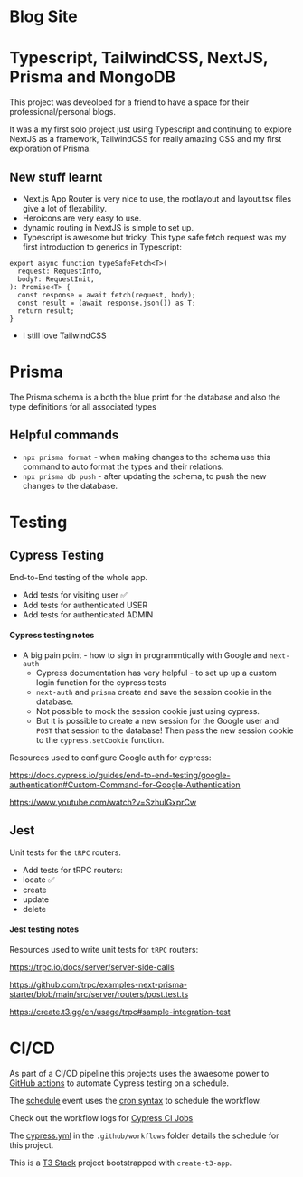 # Blog Site

# Typescript, TailwindCSS, NextJS, Prisma and MongoDB

This project was deveolped for a friend to have a space for their professional/personal blogs.

It was a my first solo project just using Typescript and continuing to explore NextJS as a framework, TailwindCSS for really amazing CSS and my first exploration of Prisma.

## New stuff learnt
* Next.js App Router is very nice to use, the rootlayout and layout.tsx files give a lot of flexability. 
* Heroicons are very easy to use.
* dynamic routing in NextJS is simple to set up.
* Typescript is awesome but tricky. This type safe fetch request was my first introduction to generics in Typescript:
```tsx
export async function typeSafeFetch<T>(
  request: RequestInfo,
  body?: RequestInit,
): Promise<T> {
  const response = await fetch(request, body);
  const result = (await response.json()) as T;
  return result;
}
```
* I still love TailwindCSS

# Prisma

The Prisma schema is a both the blue print for the database and also the type definitions for all associated types

## Helpful commands
* `npx prisma format` - when making changes to the schema use this command to auto format the types and their relations.
* `npx prisma db push` - after updating the schema, to push the new changes to the database.

# Testing

## Cypress Testing

End-to-End testing of the whole app.

* Add tests for visiting user ✅
* Add tests for authenticated USER
* Add tests for authenticated ADMIN

#### Cypress testing notes

* A big pain point - how to sign in programmtically with Google and `next-auth`
  * Cypress documentation has very helpful - to set up up a custom login function for the cypress tests
  * `next-auth` and `prisma` create and save the session cookie in the database.
  * Not possible to mock the session cookie just using cypress.
  * But it is possible to create a new session for the Google user and `POST` that session to the database! Then pass the new session cookie to the `cypress.setCookie` function.


Resources used to configure Google auth for cypress:

https://docs.cypress.io/guides/end-to-end-testing/google-authentication#Custom-Command-for-Google-Authentication

https://www.youtube.com/watch?v=SzhulGxprCw

## Jest

Unit tests for the `tRPC` routers.

* Add tests for tRPC routers:
* locate ✅
* create
* update 
* delete

#### Jest testing notes

Resources used to write unit tests for `tRPC` routers:

https://trpc.io/docs/server/server-side-calls 

https://github.com/trpc/examples-next-prisma-starter/blob/main/src/server/routers/post.test.ts

https://create.t3.gg/en/usage/trpc#sample-integration-test

# CI/CD

As part of a CI/CD pipeline this projects uses the awaesome power to [GitHub actions](https://docs.github.com/en/actions) to automate Cypress testing on a schedule.

The [schedule](https://docs.github.com/en/actions/using-workflows/events-that-trigger-workflows#schedule) event uses the [cron syntax](https://pubs.opengroup.org/onlinepubs/9699919799/utilities/crontab.html#tag_20_25_07) to schedule the workflow. 

Check out the workflow logs for [Cypress CI Jobs](https://github.com/AliMcG/app-router-blog/actions)

The [cypress.yml](https://github.com/AliMcG/app-router-blog/blob/main/.github/workflows/cypress.yml) in the `.github/workflows` folder details the schedule for this project.










This is a [T3 Stack](https://create.t3.gg/) project bootstrapped with `create-t3-app`.
